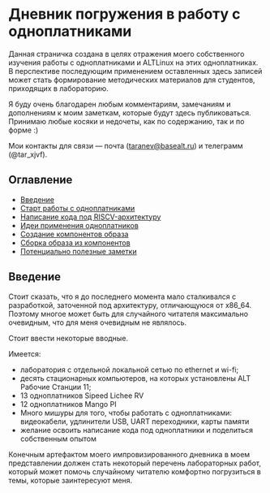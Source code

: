 # Дневник погружения в работу с одноплатниками
Данная страничка создана в целях отражения моего собственного изучения работы с одноплатниками и ALTLinux на этих одноплатниках. В перспективе последующим применением оставленных здесь записей может стать формирование методических материалов для студентов, приходящих в лабораторию.



Я буду очень благодарен любым комментариям, замечаниям и дополнениям к моим заметкам, которые будут здесь публиковаться. Принимаю любые косяки и недочеты, как по содержанию, так и по форме :)

Мои контакты для связи — почта (taranev@basealt.ru) и телеграмм (@tar_xjvf).


## Оглавление
- [Введение](#intro)
- [Старт работы с одноплатниками](/Subpages/Start.md)
- [Написание кода под RISCV-архитектуру](/Subpages/Coding_for_riscv64.md)
- [Идеи применения одноплатников](/Subpages/Ideas.md)
- [Создание компонентов образа](/Subpages/Create_images_prep.md)
- [Сборка образа из компонентов](/Subpages/Create_images.md)
- [Потенциально полезные заметки](/Subpages/Else_useful_info.md)


<a name="intro"></a>
## Введение

Стоит сказать, что я до последнего момента мало сталкивался с разработкой, заточенной под архитектуру, отличающуюся от x86_64. Поэтому многое может быть для случайного читателя максимально очевидным, что для меня очевидным не являлось.

Стоит ввести некоторые вводные. 

Имеется: 

* лаборатория с отдельной локальной сетью по ethernet и wi-fi;
* десять стационарных компьютеров, на которых установлены ALT Рабочие Станции 11;
* 13 одноплатников Sipeed Lichee RV
* 12 одноплатников Mango PI
* Много мишуры для того, чтобы работать с одноплатниками: видеокабели, удлинители USB, UART переходники, карты памяти
* желание освоить написание кода под одноплатники и поделиться собственным опытом<br />

Конечным артефактом моего импровизированного дневника в моем представлении должен стать некоторый перечень лабораторных работ, который может помочь случайному читателю комфортно погрузиться в темы, которые заинтересуют меня.